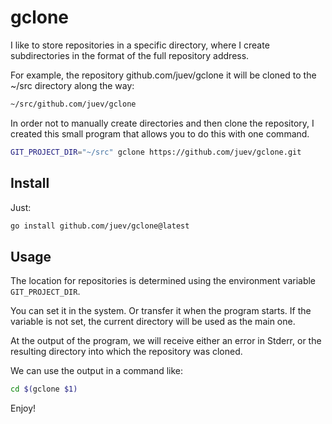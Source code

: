 # gclone

I like to store repositories in a specific directory, where I create subdirectories in the format of the full
repository address.

For example, the repository github.com/juev/gclone it will be cloned to the ~/src directory along the way:

```sh
~/src/github.com/juev/gclone 
```

In order not to manually create directories and then clone the repository, I created this small program that allows
you to do this with one command.

```sh
GIT_PROJECT_DIR="~/src" gclone https://github.com/juev/gclone.git 
```

## Install

Just:

```sh
go install github.com/juev/gclone@latest
```

## Usage

The location for repositories is determined using the environment variable `GIT_PROJECT_DIR`.

You can set it in the system. Or transfer it when the program starts. If the variable is not set, the current
directory will be used as the main one.

At the output of the program, we will receive either an error in Stderr, or the resulting directory into which
the repository was cloned.

We can use the output in a command like:

```sh
cd $(gclone $1)
```

Enjoy!
